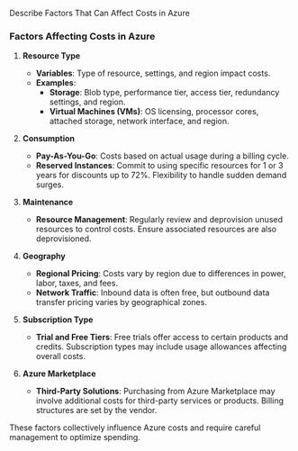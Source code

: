 Describe Factors That Can Affect Costs in Azure

### **Factors Affecting Costs in Azure**

1. **Resource Type**
   - **Variables**: Type of resource, settings, and region impact costs.
   - **Examples**:
     - **Storage**: Blob type, performance tier, access tier, redundancy settings, and region.
     - **Virtual Machines (VMs)**: OS licensing, processor cores, attached storage, network interface, and region.

2. **Consumption**
   - **Pay-As-You-Go**: Costs based on actual usage during a billing cycle.
   - **Reserved Instances**: Commit to using specific resources for 1 or 3 years for discounts up to 72%. Flexibility to handle sudden demand surges.

3. **Maintenance**
   - **Resource Management**: Regularly review and deprovision unused resources to control costs. Ensure associated resources are also deprovisioned.

4. **Geography**
   - **Regional Pricing**: Costs vary by region due to differences in power, labor, taxes, and fees.
   - **Network Traffic**: Inbound data is often free, but outbound data transfer pricing varies by geographical zones.

5. **Subscription Type**
   - **Trial and Free Tiers**: Free trials offer access to certain products and credits. Subscription types may include usage allowances affecting overall costs.

6. **Azure Marketplace**
   - **Third-Party Solutions**: Purchasing from Azure Marketplace may involve additional costs for third-party services or products. Billing structures are set by the vendor.

These factors collectively influence Azure costs and require careful management to optimize spending.